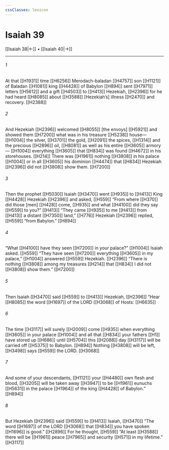 ```yaml
---
cssClasses: lexicon
---
```


# Isaiah 39

[[Isaiah 38|←]] • [[Isaiah 40|→]]

---

###### 1
At that [[H1931]] time [[H6256]] Merodach-baladan [[H4757]] son [[H1121]] of Baladan [[H1081]] king [[H4428]] of Babylon [[H894]] sent [[H7971]] letters [[H5612]] and a gift [[H4503]] to [[H413]] Hezekiah, [[H2396]] for he had heard [[H8085]] about [[H3588]] [Hezekiah’s] illness [[H2470]] and recovery. [[H2388]]

###### 2
And Hezekiah [[H2396]] welcomed [[H8055]] [the envoys] [[H5921]] and showed them [[H7200]] what was in his treasure [[H5238]] house— [[H1004]] the silver, [[H3701]] the gold, [[H2091]] the spices, [[H1314]] and the precious [[H2896]] oil, [[H8081]] as well as his entire [[H3605]] armory— [[H1004]] everything [[H3605]] that [[H834]] was found [[H4672]] in his storehouses. [[H214]] There was [[H1961]] nothing [[H3808]] in his palace [[H1004]] or in all [[H3605]] his dominion [[H4474]] that [[H834]] Hezekiah [[H2396]] did not [[H3808]] show them. [[H7200]]

###### 3
Then the prophet [[H5030]] Isaiah [[H3470]] went [[H935]] to [[H413]] King [[H4428]] Hezekiah [[H2396]] and asked, [[H559]] “From where [[H370]] did those [men] [[H428]] come, [[H935]] and what [[H4100]] did they say [[H559]] to you?” [[H413]] “They came [[H935]] to me [[H413]] from [[H413]] a distant [[H7350]] land,” [[H776]] Hezekiah [[H2396]] replied, [[H559]] “from Babylon.” [[H894]]

###### 4
“What [[H4100]] have they seen [[H7200]] in your palace?” [[H1004]] Isaiah asked. [[H559]] “They have seen [[H7200]] everything [[H3605]] in my palace,” [[H1004]] answered [[H559]] Hezekiah. [[H2396]] “There is nothing [[H3808]] among my treasures [[H214]] that [[H834]] I did not [[H3808]] show them.” [[H7200]]

###### 5
Then Isaiah [[H3470]] said [[H559]] to [[H413]] Hezekiah, [[H2396]] “Hear [[H8085]] the word [[H1697]] of the LORD [[H3068]] of Hosts: [[H6635]]

###### 6
The time [[H3117]] will surely [[H2009]] come [[H935]] when everything [[H3605]] in your palace [[H1004]] and all that [[H834]] your fathers [[H1]] have stored up [[H686]] until [[H5704]] this [[H2088]] day [[H3117]] will be carried off [[H5375]] to Babylon. [[H894]] Nothing [[H3808]] will be left, [[H3498]] says [[H559]] the LORD. [[H3068]]

###### 7
And some of your descendants, [[H1121]] your [[H4480]] own flesh and blood, [[H3205]] will be taken away [[H3947]] to be [[H1961]] eunuchs [[H5631]] in the palace [[H1964]] of the king [[H4428]] of Babylon.” [[H894]]

###### 8
But Hezekiah [[H2396]] said [[H559]] to [[H413]] Isaiah, [[H3470]] “The word [[H1697]] of the LORD [[H3068]] that [[H834]] you have spoken [[H1696]] is good.” [[H2896]] For he thought, [[H559]] “At least [[H3588]] there will be [[H1961]] peace [[H7965]] and security [[H571]] in my lifetime.” [[H3117]]

